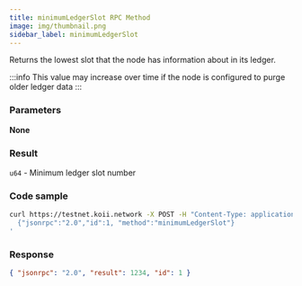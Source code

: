 ```yaml
---
title: minimumLedgerSlot RPC Method
image: img/thumbnail.png
sidebar_label: minimumLedgerSlot
---
```


Returns the lowest slot that the node has information about in its ledger.

:::info
This value may increase over time if the node is configured to purge older ledger data
:::

### Parameters

**None**

### Result

`u64` - Minimum ledger slot number

### Code sample

```sh
curl https://testnet.koii.network -X POST -H "Content-Type: application/json" -d '
  {"jsonrpc":"2.0","id":1, "method":"minimumLedgerSlot"}
'
```


### Response

```json
{ "jsonrpc": "2.0", "result": 1234, "id": 1 }
```
